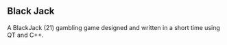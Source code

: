 ## Black Jack 
A BlackJack (21) gambling game designed and written in a short time using QT and C++.
